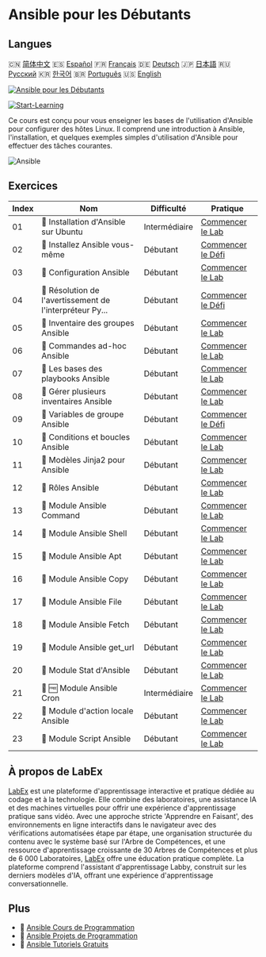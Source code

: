# Ansible pour les Débutants

## Langues

🇨🇳 [简体中文](README_zh.md) 🇪🇸 [Español](README_es.md) 🇫🇷 [Français](README_fr.md) 🇩🇪 [Deutsch](README_de.md) 🇯🇵 [日本語](README_ja.md) 🇷🇺 [Русский](README_ru.md) 🇰🇷 [한국어](README_ko.md) 🇧🇷 [Português](README_pt.md) 🇺🇸 [English](README.md) 

[![Ansible pour les Débutants](https://cover-creator.labex.io/ansible-for-beginners.png?lang=fr)](https://labex.io/fr/courses/ansible-for-beginners)

[![Start-Learning](https://img.shields.io/badge/Start-Learning-whitesmoke?style=for-the-badge)](https://labex.io/fr/courses/ansible-for-beginners)

Ce cours est conçu pour vous enseigner les bases de l'utilisation d'Ansible pour configurer des hôtes Linux. Il comprend une introduction à Ansible, l'installation, et quelques exemples simples d'utilisation d'Ansible pour effectuer des tâches courantes.

![Ansible](https://img.shields.io/badge/Ansible-whitesmoke?style=for-the-badge&logo=ansible)


## Exercices

|   Index | Nom                                                       | Difficulté    | Pratique                                                                                                                                                          |
|---------|-----------------------------------------------------------|---------------|-------------------------------------------------------------------------------------------------------------------------------------------------------------------|
|      01 | 🧩  Installation d'Ansible sur Ubuntu                     | Intermédiaire | <a target='_blank' href='https://labex.io/fr/labs/ansible-ansible-installation-on-ubuntu-67172?course=ansible-for-beginners'>Commencer le Lab</a>                 |
|      02 | 🎯  Installez Ansible vous-même                           | Débutant      | <a target='_blank' href='https://labex.io/fr/labs/ansible-setup-ansible-by-yourself-390383?course=ansible-for-beginners'>Commencer le Défi</a>                    |
|      03 | 🧩  Configuration Ansible                                 | Débutant      | <a target='_blank' href='https://labex.io/fr/labs/ansible-ansible-configuration-390437?course=ansible-for-beginners'>Commencer le Lab</a>                         |
|      04 | 🎯  Résolution de l'avertissement de l'interpréteur Py... | Débutant      | <a target='_blank' href='https://labex.io/fr/labs/ansible-resolving-ansible-python-interpreter-warning-390490?course=ansible-for-beginners'>Commencer le Défi</a> |
|      05 | 🧩  Inventaire des groupes Ansible                        | Débutant      | <a target='_blank' href='https://labex.io/fr/labs/ansible-ansible-groups-inventory-290160?course=ansible-for-beginners'>Commencer le Lab</a>                      |
|      06 | 🧩  Commandes ad-hoc Ansible                              | Débutant      | <a target='_blank' href='https://labex.io/fr/labs/ansible-ansible-ad-hoc-commands-390441?course=ansible-for-beginners'>Commencer le Lab</a>                       |
|      07 | 🧩  Les bases des playbooks Ansible                       | Débutant      | <a target='_blank' href='https://labex.io/fr/labs/ansible-ansible-playbook-basics-390426?course=ansible-for-beginners'>Commencer le Lab</a>                       |
|      08 | 🧩  Gérer plusieurs inventaires Ansible                   | Débutant      | <a target='_blank' href='https://labex.io/fr/labs/ansible-manage-multiple-ansible-inventories-290193?course=ansible-for-beginners'>Commencer le Lab</a>           |
|      09 | 🎯  Variables de groupe Ansible                           | Débutant      | <a target='_blank' href='https://labex.io/fr/labs/ansible-ansible-group-variables-96690?course=ansible-for-beginners'>Commencer le Défi</a>                       |
|      10 | 🧩  Conditions et boucles Ansible                         | Débutant      | <a target='_blank' href='https://labex.io/fr/labs/ansible-ansible-conditionals-and-loops-390455?course=ansible-for-beginners'>Commencer le Lab</a>                |
|      11 | 🧩  Modèles Jinja2 pour Ansible                           | Débutant      | <a target='_blank' href='https://labex.io/fr/labs/ansible-ansible-jinja2-templates-390470?course=ansible-for-beginners'>Commencer le Lab</a>                      |
|      12 | 🧩  Rôles Ansible                                         | Débutant      | <a target='_blank' href='https://labex.io/fr/labs/ansible-ansible-roles-390467?course=ansible-for-beginners'>Commencer le Lab</a>                                 |
|      13 | 🧩  Module Ansible Command                                | Débutant      | <a target='_blank' href='https://labex.io/fr/labs/ansible-ansible-command-module-290161?course=ansible-for-beginners'>Commencer le Lab</a>                        |
|      14 | 🧩  Module Ansible Shell                                  | Débutant      | <a target='_blank' href='https://labex.io/fr/labs/ansible-ansible-shell-module-289409?course=ansible-for-beginners'>Commencer le Lab</a>                          |
|      15 | 🧩  Module Ansible Apt                                    | Débutant      | <a target='_blank' href='https://labex.io/fr/labs/ansible-ansible-apt-module-289651?course=ansible-for-beginners'>Commencer le Lab</a>                            |
|      16 | 🧩  Module Ansible Copy                                   | Débutant      | <a target='_blank' href='https://labex.io/fr/labs/ansible-ansible-copy-module-289653?course=ansible-for-beginners'>Commencer le Lab</a>                           |
|      17 | 🧩  Module Ansible File                                   | Débutant      | <a target='_blank' href='https://labex.io/fr/labs/ansible-ansible-file-module-289654?course=ansible-for-beginners'>Commencer le Lab</a>                           |
|      18 | 🧩  Module Ansible Fetch                                  | Débutant      | <a target='_blank' href='https://labex.io/fr/labs/ansible-ansible-fetch-module-290159?course=ansible-for-beginners'>Commencer le Lab</a>                          |
|      19 | 🧩  Module Ansible get_url                                | Débutant      | <a target='_blank' href='https://labex.io/fr/labs/ansible-ansible-get-url-module-290188?course=ansible-for-beginners'>Commencer le Lab</a>                        |
|      20 | 🧩  Module Stat d'Ansible                                 | Débutant      | <a target='_blank' href='https://labex.io/fr/labs/ansible-ansible-stat-module-290192?course=ansible-for-beginners'>Commencer le Lab</a>                           |
|      21 | 🧩 🆓 Module Ansible Cron                                 | Intermédiaire | <a target='_blank' href='https://labex.io/fr/labs/ansible-ansible-cron-module-290157?course=ansible-for-beginners'>Commencer le Lab</a>                           |
|      22 | 🧩  Module d'action locale Ansible                        | Débutant      | <a target='_blank' href='https://labex.io/fr/labs/ansible-ansible-local-action-module-290189?course=ansible-for-beginners'>Commencer le Lab</a>                   |
|      23 | 🧩  Module Script Ansible                                 | Débutant      | <a target='_blank' href='https://labex.io/fr/labs/ansible-ansible-script-module-289411?course=ansible-for-beginners'>Commencer le Lab</a>                         |

## À propos de LabEx

[LabEx](https://labex.io) est une plateforme d'apprentissage interactive et pratique dédiée au codage et à la technologie. Elle combine des laboratoires, une assistance IA et des machines virtuelles pour offrir une expérience d'apprentissage pratique sans vidéo. Avec une approche stricte 'Apprendre en Faisant', des environnements en ligne interactifs dans le navigateur avec des vérifications automatisées étape par étape, une organisation structurée du contenu avec le système basé sur l'Arbre de Compétences, et une ressource d'apprentissage croissante de 30 Arbres de Compétences et plus de 6 000 Laboratoires, [LabEx](https://labex.io) offre une éducation pratique complète. La plateforme comprend l'assistant d'apprentissage Labby, construit sur les derniers modèles d'IA, offrant une expérience d'apprentissage conversationnelle.

## Plus

- 🔗 [Ansible Cours de Programmation](https://github.com/labex-labs/awesome-programming-courses)
- 🔗 [Ansible Projets de Programmation](https://github.com/labex-labs/awesome-programming-projects)
- 🔗 [Ansible Tutoriels Gratuits](https://github.com/labex-labs/ansible-free-tutorials)

